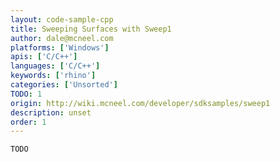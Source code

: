 ```yaml
---
layout: code-sample-cpp
title: Sweeping Surfaces with Sweep1
author: dale@mcneel.com
platforms: ['Windows']
apis: ['C/C++']
languages: ['C/C++']
keywords: ['rhino']
categories: ['Unsorted']
TODO: 1
origin: http://wiki.mcneel.com/developer/sdksamples/sweep1
description: unset
order: 1
---
```


```cpp
TODO
```
